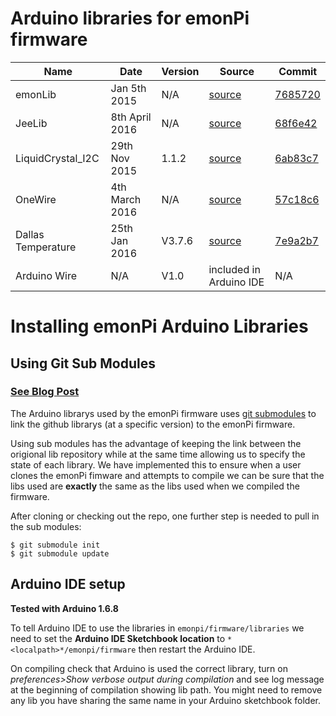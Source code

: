 
# Arduino libraries for emonPi firmware

|  Name | Date  | Version  | Source  | Commit |
|---|---|---|---|---|
|  emonLib |  Jan 5th 2015 | N/A  | [source](https://github.com/openenergymonitor/emonlib)  | [7685720](https://github.com/openenergymonitor/EmonLib/commit/7685720ab391b14edb218151c1d5d3ebc1fd1ec1)  |
|  JeeLib |  8th April 2016 | N/A  |  [source](https://github.com/jcw/jeelib) |  [68f6e42 ](https://github.com/jcw/jeelib/commit/6f1af25695a51910d2bb8ca0e796a7edda028848e) |
|  LiquidCrystal_I2C | 29th Nov 2015  | 1.1.2  | [source](https://github.com/marcoschwartz/LiquidCrystal_I2C)  | [6ab83c7](https://github.com/marcoschwartz/LiquidCrystal_I2C/commit/9a4e33e6cdaca805d70e220897d0b59446d52adf)  |
| OneWire  | 4th March 2016  | N/A  | [source](https://github.com/PaulStoffregen/OneWire)  | [ 57c18c6](https://github.com/PaulStoffregen/OneWire/commit/57c18c6de80c13429275f70875c7c341f1719201)
| Dallas Temperature |  25th Jan 2016 | V3.7.6   | [source](https://github.com/milesburton/Arduino-Temperature-Control-Library)  | [7e9a2b7](https://github.com/milesburton/Arduino-Temperature-Control-Library/commit/7e9a2b710ae713d0686c3f921c1bbe0b4ebd23fb) |
| Arduino Wire |  N/A | V1.0   | included in Arduino IDE  | N/A  |

# Installing emonPi Arduino Libraries

## Using Git Sub Modules

### [See Blog Post](https://blog.openenergymonitor.org/2016/04/Git-Sub-Modules/)

The Arduino librarys used by the emonPi firmware uses [git submodules](https://git-scm.com/book/en/v2/Git-Tools-Submodules) to link the github librarys (at a specific version) to the emonPi firmware.

Using sub modules has the advantage of keeping the link between the origional lib repository while at the same time allowing us to specify the state of each library. We have implemented this to ensure when a user clones the emonPi fimware and attempts to compile we can be sure that the libs used are **exactly** the same as the libs used when we compiled the firmware.

After cloning or checking out the repo, one further step is needed to pull in the sub modules:

	$ git submodule init
	$ git submodule update

## Arduino IDE setup

**Tested with Arduino 1.6.8**

To tell Arduino IDE to use the libraries in `emonpi/firmware/libraries` we need to set the **Arduino IDE Sketchbook location** to `*<localpath>*/emonpi/firmware` then restart the Arduino IDE.

On compiling check that Arduino is used the correct library, turn on *preferences>Show verbose output during compilation* and see log message at the beginning of compilation showing lib path. You might need to remove any lib you have sharing the same name in your Arduino sketchbook folder.
